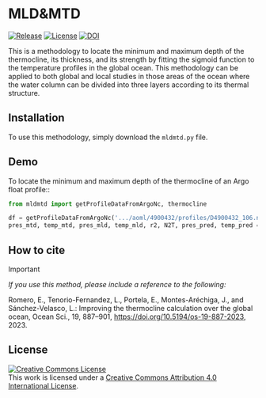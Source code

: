 # MLD&MTD  
<a href="https://github.com/romeroqe/mld-mtd"><img src="https://shields.io/github/v/release/romeroqe/mld-mtd" alt="Release"></a>
<a href="http://creativecommons.org/licenses/by/4.0/"><img src="https://shields.io/github/license/romeroqe/mld-mtd" alt="License"></a>
<a href="https://zenodo.org/badge/latestdoi/524132263"><img src="https://zenodo.org/badge/524132263.svg" alt="DOI"></a>

This is a methodology to locate the minimum and maximum depth of the thermocline, its thickness, and its strength by fitting the sigmoid function to the temperature profiles in the global ocean. This methodology can be applied to both global and local studies in those areas of the ocean where the water column can be divided into three layers according to its thermal structure.

## Installation
To use this methodology, simply download the `mldmtd.py` file.

## Demo
To locate the minimum and maximum depth of the thermocline of an Argo float profile::

```python
from mldmtd import getProfileDataFromArgoNc, thermocline

df = getProfileDataFromArgoNc('.../aoml/4900432/profiles/D4900432_106.nc')
pres_mtd, temp_mtd, pres_mld, temp_mld, r2, N2T, pres_pred, temp_pred = thermocline(df)
```

## How to cite

> [!IMPORTANT]
> _If you use this method, please include a reference to the following:_
> 
> Romero, E., Tenorio-Fernandez, L., Portela, E., Montes-Aréchiga, J., and Sánchez-Velasco, L.: Improving the thermocline calculation over the global ocean, Ocean Sci., 19, 887–901, https://doi.org/10.5194/os-19-887-2023, 2023.

## License
  
<a rel="license" href="http://creativecommons.org/licenses/by/4.0/"><img alt="Creative Commons License" style="border-width:0" src="https://i.creativecommons.org/l/by/4.0/88x31.png" /></a><br />This work is licensed under a <a rel="license" href="http://creativecommons.org/licenses/by/4.0/">Creative Commons Attribution 4.0 International License</a>.
